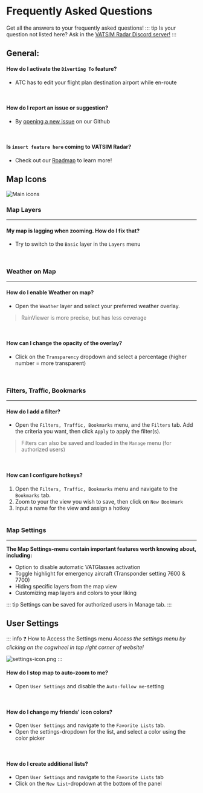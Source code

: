 # Frequently Asked Questions

Get all the answers to your frequently asked questions!
::: tip 
Is your question not listed here? Ask in the [VATSIM Radar Discord server!](https://vatsim-radar.com/discord)
:::

## General:

#### How do I activate the `Diverting To` feature?
- ATC has to edit your flight plan destination airport while en-route

<br>

#### How do I report an issue or suggestion?
- By [opening a new issue](https://github.com/VATSIM-Radar/vatsim-radar/issues/new/choose) on our Github

<br>

#### Is `insert feature here` coming to VATSIM Radar?<br> 
- Check out our [Roadmap](http://vatsim-radar.com/roadmap) to learn more!

## Map Icons

![Main icons](/icon-info.png)

### Map Layers
---

#### My map is lagging when zooming. How do I fix that?
- Try to switch to the `Basic` layer in the `Layers` menu

<br>

### Weather on Map
---

#### How do I enable Weather on map?
- Open the `Weather` layer and select your preferred weather overlay.<br>
> RainViewer is more precise, but has less coverage

<br>

#### How can I change the opacity of the overlay?
- Click on the `Transparency` dropdown and select a percentage (higher number = more transparent)

<br>

### Filters, Traffic, Bookmarks
---

#### How do I add a filter?
- Open the `Filters, Traffic, Bookmarks` menu, and the `Filters` tab.
Add the criteria you want, then click `Apply` to apply the filter(s).

> Filters can also be saved and loaded in the `Manage` menu (for authorized users)

<br>

#### How can I configure hotkeys?
1. Open the `Filters, Traffic, Bookmarks` menu and navigate to the `Bookmarks` tab.
2. Zoom to your the view you wish to save, then click on `New Bookmark`
3. Input a name for the view and assign a hotkey
<br><br>

### Map Settings
---

**The Map Settings-menu contain important features worth knowing about, including:**
- Option to disable automatic VATGlasses activation
- Toggle highlight for emergency aircraft (Transponder setting 7600 & 7700)
- Hiding specific layers from the map view
- Customizing map layers and colors to your liking

::: tip
Settings can be saved for authorized users in Manage tab.
:::

## User Settings
::: info :question: How to Access the Settings menu
*Access the settings menu by clicking on the cogwheel in top right corner of website!*

![settings-icon.png](/settings-icon.png)
:::

#### How do I stop map to auto-zoom to me?
- Open `User Settings` and disable the `Auto-follow me`-setting

<br>

#### How do I change my friends' icon colors?
- Open `User Settings` and navigate to the `Favorite Lists` tab. 
- Open the settings-dropdown for the list, and select a color using the color picker

<br>

#### How do I create additional lists?
- Open `User Settings` and navigate to the `Favorite Lists` tab
- Click on the `New List`-dropdown at the bottom of the panel